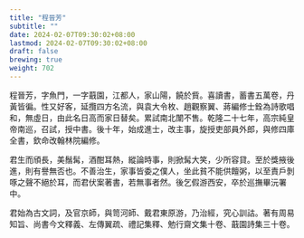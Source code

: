 ```yaml
---
title: "程晉芳"
subtitle: ""
date: 2024-02-07T09:30:02+08:00
lastmod: 2024-02-07T09:30:02+08:00
draft: false
brewing: true
weight: 702
---
```



程晉芳，字魚門，一字蕺園，江都人，家山陽，饒於貲。喜讀書，蓄書五萬卷，丹黃皆徧。性又好客，延攬四方名流，與袁大令枚、趙觀察翼、蔣編修士銓為詩歌唱和，無虛日，由此名日高而家日替矣。累試南北闈不售。乾隆二十七年，高宗純皇帝南巡，召試，授中書。後十年，始成進士，改主事，旋授吏部員外郎，與修四庫全書，欽命改翰林院編修。

君生而頎長，美鬚髯，酒酣耳熱，縱論時事，則掀髯大笑，少所容貸。至於獎掖後進，則有譽無否也。不善治生，家事皆委之僕人，坐此貧不能供饘粥，以至責戶剝啄之聲不絕於耳，而君伏案著書，若無事者然。後乞假游西安，卒於巡撫畢沅署中。

君始為古文詞，及官京師，與笥河師、戴君東原游，乃治經，究心訓詁。著有周易知旨、尚書今文釋義、左傳翼疏、禮記集釋、勉行齋文集十卷、蕺園詩集三十卷。